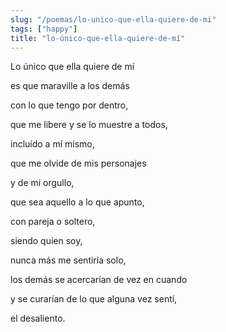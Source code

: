 ```yaml
---
slug: "/poemas/lo-unico-que-ella-quiere-de-mi"
tags: ["happy"]
title: "lo-único-que-ella-quiere-de-mí"
---
```

Lo único que ella quiere de mí 

es que maraville a los demás 

con lo que tengo por dentro, 

que me libere y se lo muestre a todos, 

incluído a mí mismo,

que me olvide de mis personajes 

y de mi orgullo, 

que sea aquello a lo que apunto, 

con pareja o soltero, 

siendo quien soy, 

nunca más me sentiría solo,

los demás se acercarían de vez en cuando

y se curarían de lo que alguna vez sentí,

el desaliento.